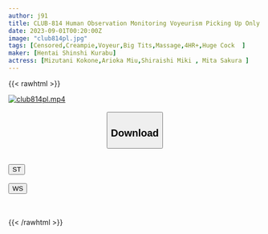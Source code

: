 ```yaml
---
author: j91
title: CLUB-814 Human Observation Monitoring Voyeurism Picking Up Only Estheticians Who Work At A Healthy Shop Without Nuki, Calling It A Young Sex ED And Asking For A Prostate Massage If You Show An Erection Big Penis, A Girl Who Is Weak To Push Will Let You Fuck It Hidden Camera 2
date: 2023-09-01T00:20:00Z
image: "club814pl.jpg"
tags: [Censored,Creampie,Voyeur,Big Tits,Massage,4HR+,Huge Cock	 ]
maker: [Hentai Shinshi Kurabu]
actress: [Mizutani Kokone,Arioka Miu,Shiraishi Miki , Mita Sakura ]
---
```



{{< rawhtml >}}

<div class="video" data-videoid="PXA2Yl8qwBFBxr">
    <a href="javascript:;">
        <img src="https://my.j91.asia/posts/club814pl/club814pl.jpg" width="WIDTH" height="HEIGHT" alt="club814pl.mp4" loading="lazy">
    </a>
</div>

<script type="text/javascript" src="https://j91.asia/asset/on-demand-st.js"></script>

<br>
  <link rel="stylesheet" href="https://j91.asia/asset/bs5.css">
  
  <center>
  <button class="btn btn-primary" type="button" data-bs-toggle="collapse" data-bs-target=".multi-collapse" aria-expanded="false" aria-controls="multiCollapseExample1 multiCollapseExample2"><h2>Download</h2></button></center>
</p>
<div class="row">
  <div class="col">
    <div class="collapse multi-collapse" id="multiCollapseExample1">
      <div class="card card-body">
	      	      <br>
<div class="buttons">  
<a href="https://streamtape.to/v/PXA2Yl8qwBFBxr"><button class="btn-hover color-3"><i class="fa fa-download"></i> ST</button></a></div>
    </div>
  </div>
</div>
  <div class="col">
    <div class="collapse multi-collapse" id="multiCollapseExample2">
      <div class="card card-body">
	      <br>
<div class="buttons">
    <a href="https://wolfstream.tv/ug40hpb1vrp0"><button class="btn-hover color-9"><i class="fa fa-download"></i> WS</button></a></div>
<br><br>
      </div>
    </div>
  </div>
</div>

{{< /rawhtml >}}
